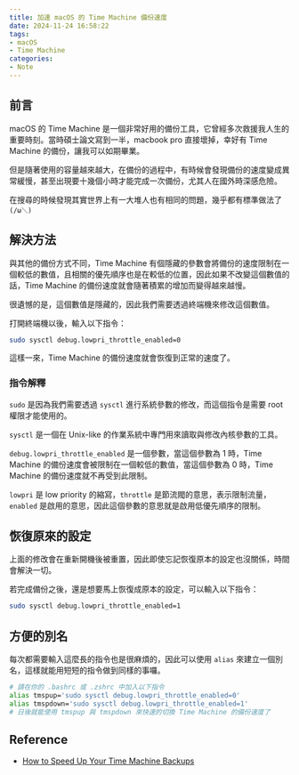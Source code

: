 ```yaml
---
title: 加速 macOS 的 Time Machine 備份速度
date: 2024-11-24 16:58:22
tags:
- macOS
- Time Machine
categories:
- Note
---
```


## 前言

macOS 的 Time Machine 是一個非常好用的備份工具，它曾經多次救援我人生的重要時刻。當時碩士論文寫到一半，macbook pro 直接壞掉，幸好有 Time Machine 的備份，讓我可以如期畢業。

但是隨著使用的容量越來越大，在備份的過程中，有時候會發現備份的速度變成異常緩慢，甚至出現要十幾個小時才能完成一次備份，尤其人在國外時深感危險。

在搜尋的時候發現其實世界上有一大堆人也有相同的問題，幾乎都有標準做法了`(/ω＼)`

<!-- more -->

## 解決方法

與其他的備份方式不同，Time Machine 有個隱藏的參數會將備份的速度限制在一個較低的數值，且相關的優先順序也是在較低的位置，因此如果不改變這個數值的話，Time Machine 的備份速度就會隨著積累的增加而變得越來越慢。

很遺憾的是，這個數值是隱藏的，因此我們需要透過終端機來修改這個數值。

打開終端機以後，輸入以下指令：

```bash
sudo sysctl debug.lowpri_throttle_enabled=0
```

這樣一來，Time Machine 的備份速度就會恢復到正常的速度了。

### 指令解釋
`sudo` 是因為我們需要透過 `sysctl` 進行系統參數的修改，而這個指令是需要 root 權限才能使用的。

`sysctl` 是一個在 Unix-like 的作業系統中專門用來讀取與修改內核參數的工具。

`debug.lowpri_throttle_enabled` 是一個參數，當這個參數為 1 時，Time Machine 的備份速度會被限制在一個較低的數值，當這個參數為 0 時，Time Machine 的備份速度就不再受到此限制。

`lowpri` 是 low priority 的縮寫，`throttle` 是節流閥的意思，表示限制流量，`enabled` 是啟用的意思，因此這個參數的意思就是啟用低優先順序的限制。

## 恢復原來的設定

上面的修改會在重新開機後被重置，因此即使忘記恢復原本的設定也沒關係，時間會解決一切。

若完成備份之後，還是想要馬上恢復成原本的設定，可以輸入以下指令：

```bash
sudo sysctl debug.lowpri_throttle_enabled=1
```

## 方便的別名

每次都需要輸入這麼長的指令也是很麻煩的，因此可以使用 `alias` 來建立一個別名，這樣就能用短短的指令做到同樣的事囉。

```bash
# 請在你的 .bashrc 或 .zshrc 中加入以下指令
alias tmspup='sudo sysctl debug.lowpri_throttle_enabled=0'
alias tmspdown='sudo sysctl debug.lowpri_throttle_enabled=1'
# 日後就能使用 tmspup 與 tmspdown 來快速的切換 Time Machine 的備份速度了
```

## Reference

* [How to Speed Up Your Time Machine Backups](https://www.howtogeek.com/843598/how-to-speed-up-your-time-machine-backups/)
